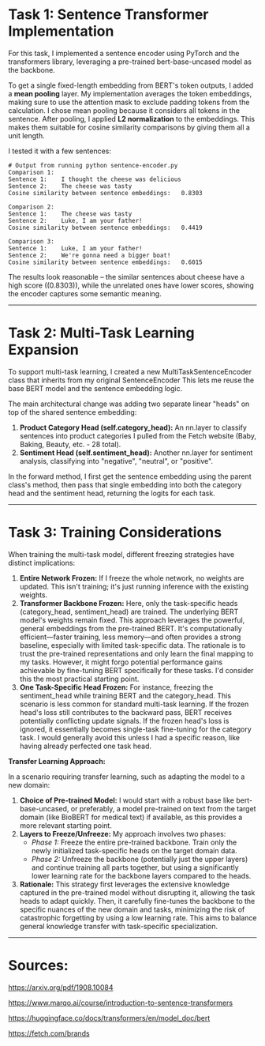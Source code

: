 # **Task 1: Sentence Transformer Implementation**

For this task, I implemented a sentence encoder using PyTorch and the transformers library, leveraging a pre-trained bert-base-uncased model as the backbone.

To get a single fixed-length embedding from BERT's token outputs, I added a **mean pooling** layer. My implementation averages the token embeddings, making sure to use the attention mask to exclude padding tokens from the calculation. I chose mean pooling because it considers all tokens in the sentence. After pooling, I applied **L2 normalization** to the embeddings. This makes them suitable for cosine similarity comparisons by giving them all a unit length.

I tested it with a few sentences:

```
# Output from running python sentence-encoder.py
Comparison 1:
Sentence 1:    I thought the cheese was delicious
Sentence 2:    The cheese was tasty
Cosine similarity between sentence embeddings:   0.8303

Comparison 2:
Sentence 1:    The cheese was tasty
Sentence 2:    Luke, I am your father!
Cosine similarity between sentence embeddings:   0.4419

Comparison 3:
Sentence 1:    Luke, I am your father!
Sentence 2:    We're gonna need a bigger boat!
Cosine similarity between sentence embeddings:   0.6015
```

The results look reasonable – the similar sentences about cheese have a high score (\(0.8303\)), while the unrelated ones have lower scores, showing the encoder captures some semantic meaning.

---


# **Task 2: Multi-Task Learning Expansion**

To support multi-task learning, I created a new MultiTaskSentenceEncoder class that inherits from my original SentenceEncoder This lets me reuse the base BERT model and the sentence embedding logic.

The main architectural change was adding two separate linear "heads" on top of the shared sentence embedding:

1. **Product Category Head (self.category_head):** An nn.layer to classify sentences into product categories I pulled from the Fetch website (Baby, Baking, Beauty, etc. - 28 total).
2. **Sentiment Head (self.sentiment_head):** Another nn.layer for sentiment analysis, classifying into "negative", "neutral", or "positive".

In the forward method, I first get the sentence embedding using the parent class's method, then pass that single embedding into both the category head and the sentiment head, returning the logits for each task.

---



# **Task 3: Training Considerations**

When training the multi-task model, different freezing strategies have distinct implications:

1. **Entire Network Frozen:** If I freeze the whole network, no weights are updated. This isn't training; it's just running inference with the existing weights.
2. **Transformer Backbone Frozen:** Here, only the task-specific heads (category_head, sentiment_head) are trained. The underlying BERT model's weights remain fixed. This approach leverages the powerful, general embeddings from the pre-trained BERT. It's computationally efficient—faster training, less memory—and often provides a strong baseline, especially with limited task-specific data. The rationale is to trust the pre-trained representations and only learn the final mapping to my tasks. However, it might forgo potential performance gains achievable by fine-tuning BERT specifically for these tasks. I'd consider this the most practical starting point.
3. **One Task-Specific Head Frozen:** For instance, freezing the sentiment_head while training BERT and the category_head. This scenario is less common for standard multi-task learning. If the frozen head's loss still contributes to the backward pass, BERT receives potentially conflicting update signals. If the frozen head's loss is ignored, it essentially becomes single-task fine-tuning for the category task. I would generally avoid this unless I had a specific reason, like having already perfected one task head.

**Transfer Learning Approach:**

In a scenario requiring transfer learning, such as adapting the model to a new domain:

1. **Choice of Pre-trained Model:** I would start with a robust base like bert-base-uncased, or preferably, a model pre-trained on text from the target domain (like BioBERT for medical text) if available, as this provides a more relevant starting point.
2. **Layers to Freeze/Unfreeze:** My approach involves two phases:
   * *Phase 1:* Freeze the entire pre-trained backbone. Train only the newly initialized task-specific heads on the target domain data.
   * *Phase 2:* Unfreeze the backbone (potentially just the upper layers) and continue training all parts together, but using a significantly lower learning rate for the backbone layers compared to the heads.
3. **Rationale:** This strategy first leverages the extensive knowledge captured in the pre-trained model without disrupting it, allowing the task heads to adapt quickly. Then, it carefully fine-tunes the backbone to the specific nuances of the new domain and tasks, minimizing the risk of catastrophic forgetting by using a low learning rate. This aims to balance general knowledge transfer with task-specific specialization.

---


# Sources:

https://arxiv.org/pdf/1908.10084

https://www.marqo.ai/course/introduction-to-sentence-transformers

https://huggingface.co/docs/transformers/en/model_doc/bert

https://fetch.com/brands
